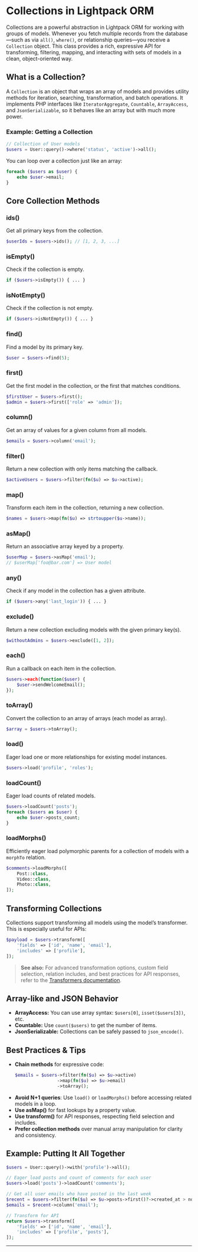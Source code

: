 # Collections in Lightpack ORM

Collections are a powerful abstraction in Lightpack ORM for working with groups of models. Whenever you fetch multiple records from the database—such as via `all()`, `where()`, or relationship queries—you receive a `Collection` object. This class provides a rich, expressive API for transforming, filtering, mapping, and interacting with sets of models in a clean, object-oriented way.

## What is a Collection?

A `Collection` is an object that wraps an array of models and provides utility methods for iteration, searching, transformation, and batch operations. It implements PHP interfaces like `IteratorAggregate`, `Countable`, `ArrayAccess`, and `JsonSerializable`, so it behaves like an array but with much more power.

### Example: Getting a Collection

```php
// Collection of User models
$users = User::query()->where('status', 'active')->all();
```

You can loop over a collection just like an array:

```php
foreach ($users as $user) {
    echo $user->email;
}
```

## Core Collection Methods

### ids()
Get all primary keys from the collection.
```php
$userIds = $users->ids(); // [1, 2, 3, ...]
```

### isEmpty()
Check if the collection is empty.
```php
if ($users->isEmpty()) { ... }
```

### isNotEmpty()
Check if the collection is not empty.
```php
if ($users->isNotEmpty()) { ... }
```

### find()
Find a model by its primary key.
```php
$user = $users->find(5);
```

### first()
Get the first model in the collection, or the first that matches conditions.
```php
$firstUser = $users->first();
$admin = $users->first(['role' => 'admin']);
```

### column()
Get an array of values for a given column from all models.
```php
$emails = $users->column('email');
```

### filter()
Return a new collection with only items matching the callback.
```php
$activeUsers = $users->filter(fn($u) => $u->active);
```

### map()
Transform each item in the collection, returning a new collection.
```php
$names = $users->map(fn($u) => strtoupper($u->name));
```

### asMap()
Return an associative array keyed by a property.
```php
$userMap = $users->asMap('email');
// $userMap['foo@bar.com'] => User model
```

### any()
Check if any model in the collection has a given attribute.
```php
if ($users->any('last_login')) { ... }
```

### exclude()
Return a new collection excluding models with the given primary key(s).
```php
$withoutAdmins = $users->exclude([1, 2]);
```

### each()
Run a callback on each item in the collection.
```php
$users->each(function($user) {
    $user->sendWelcomeEmail();
});
```

### toArray()
Convert the collection to an array of arrays (each model as array).
```php
$array = $users->toArray();
```

### load()
Eager load one or more relationships for existing model instances.
```php
$users->load('profile', 'roles');
```

### loadCount()
Eager load counts of related models.
```php
$users->loadCount('posts');
foreach ($users as $user) {
    echo $user->posts_count;
}
```

### loadMorphs()
Efficiently eager load polymorphic parents for a collection of models with a `morphTo` relation.
```php
$comments->loadMorphs([
    Post::class,
    Video::class,
    Photo::class,
]);
```

## Transforming Collections

Collections support transforming all models using the model’s transformer. This is especially useful for APIs:

```php
$payload = $users->transform([
    'fields' => ['id', 'name', 'email'],
    'includes' => ['profile'],
]);
```

> **See also:** For advanced transformation options, custom field selection, relation includes, and best practices for API responses, refer to the [Transformers documentation](transformers.md).

## Array-like and JSON Behavior

- **ArrayAccess:** You can use array syntax: `$users[0]`, `isset($users[3])`, etc.
- **Countable:** Use `count($users)` to get the number of items.
- **JsonSerializable:** Collections can be safely passed to `json_encode()`.

## Best Practices & Tips

- **Chain methods** for expressive code:
  ```php
  $emails = $users->filter(fn($u) => $u->active)
                  ->map(fn($u) => $u->email)
                  ->toArray();
  ```
- **Avoid N+1 queries**: Use `load()` or `loadMorphs()` before accessing related models in a loop.
- **Use asMap()** for fast lookups by a property value.
- **Use transform()** for API responses, respecting field selection and includes.
- **Prefer collection methods** over manual array manipulation for clarity and consistency.

## Example: Putting It All Together

```php
$users = User::query()->with('profile')->all();

// Eager load posts and count of comments for each user
$users->load('posts')->loadCount('comments');

// Get all user emails who have posted in the last week
$recent = $users->filter(fn($u) => $u->posts->first()?->created_at > now()->subWeek());
$emails = $recent->column('email');

// Transform for API
return $users->transform([
    'fields' => ['id', 'name', 'email'],
    'includes' => ['profile', 'posts'],
]);
```

---